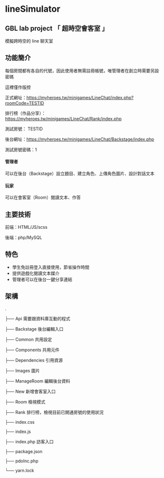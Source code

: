 # lineSimulator
## GBL lab project 「 超時空會客室 」

模擬跨時空的 line 聊天室

## 功能簡介

每個房間都有各自的代號，因此使用者無需註冊帳號，唯管理者在創立時需要另設密碼

這裡僅作版控

正式網址：https://myheroes.tw/minigames/LineChat/index.php?roomCode=TESTID

排行榜（作品分享）：https://myheroes.tw/minigames/LineChat/Rank/index.php

測試房號： TESTID

後台網址：https://myheroes.tw/minigames/LineChat/Backstage/index.php

測試房號密碼：1


#### 管理者

可以在後台（Backstage）設立題目、建立角色、上傳角色圖片、設計對話文本

#### 玩家

可以在會客室（Room）閱讀文本、作答


## 主要技術

前端：HTML/JS/scss

後端：php/MySQL

## 特色
- 學生免註冊登入直接使用，節省操作時間
- 提供遊戲化閱讀文本媒介
- 管理者可以在後台一鍵分享連結


## 架構

.

├── Api 需要跟資料庫互動的程式 

├── Backstage 後台編輯入口

├── Common 共用設定

├── Components 共用元件

├── Dependencies 引用資源

├── Images 圖片

├── ManageRoom 編輯後台資料

├── New 新增會客室入口

├── Room 檢視模式

├── Rank 排行榜，檢視目前已開通房號的使用狀況

├── index.css

├── index.js

├── index.php 訪客入口

├── package.json

├── pdoInc.php

└── yarn.lock


